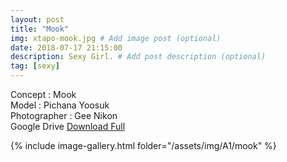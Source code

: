 ```yaml
---
layout: post
title: "Mook"
img: xtapo-mook.jpg # Add image post (optional)
date: 2018-07-17 21:15:00
description: Sexy Girl. # Add post description (optional)
tag: [sexy]
---
```

Concept : Mook  
Model : Pichana Yoosuk  
Photographer : Gee Nikon  
Google Drive [Download Full](http://gestyy.com/e0KyrQ)      

{% include image-gallery.html folder="/assets/img/A1/mook" %}
